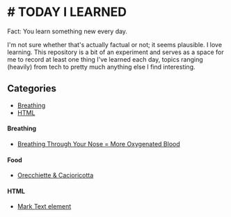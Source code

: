 # # TODAY I LEARNED

Fact: You learn something new every day.

I'm not sure whether that's actually factual or not; it seems plausible. I love learning. This repository is a bit of an experiment and serves as a space for me to record at least one thing I've learned each day, topics ranging (heavily) from tech to pretty much anything else I find interesting.


## Categories

* [Breathing](#breathing)
* [HTML](#html)

#### Breathing

- [Breathing Through Your Nose = More Oxygenated Blood](breathing/nose-breathing-nitrogen-oxide.md)

#### Food

- [Orecchiette & Cacioricotta](food/orecchiette-cacioricotta.md)

#### HTML

- [Mark Text element](html/mark-text-element.md)
